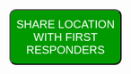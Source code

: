<!DOCTYPE html>
<html>
<style>
button {
width: 200;
height: 100;
background-color: #009900;
font-size: 20px;
color: white;
text-align:center;
border-radius: 12px;
font_family:"Engravers MT"
}
</style>
<button onclick="getLocation()">SHARE LOCATION WITH FIRST RESPONDERS</button>
<p id="demo"></p>
<script>
var x = document.getElementById("demo");
function logError(error) {
    console.log(error);
}
function getLocation() {
  if (navigator.geolocation) {
    console.log("About to get location");
    navigator.geolocation.getCurrentPosition(showPosition, logError);
    console.log("Got location");
  } else { 
    console.log("Will not get location");
    x.innerHTML = "Geolocation is not supported by this browser.";
  }
}
function showPosition(position) {
  console.log("About to display location");
  x.innerHTML = "Latitude: " + position.coords.latitude + 
  "<br>Longitude: " + position.coords.longitude;
}
</script>
</html> 

